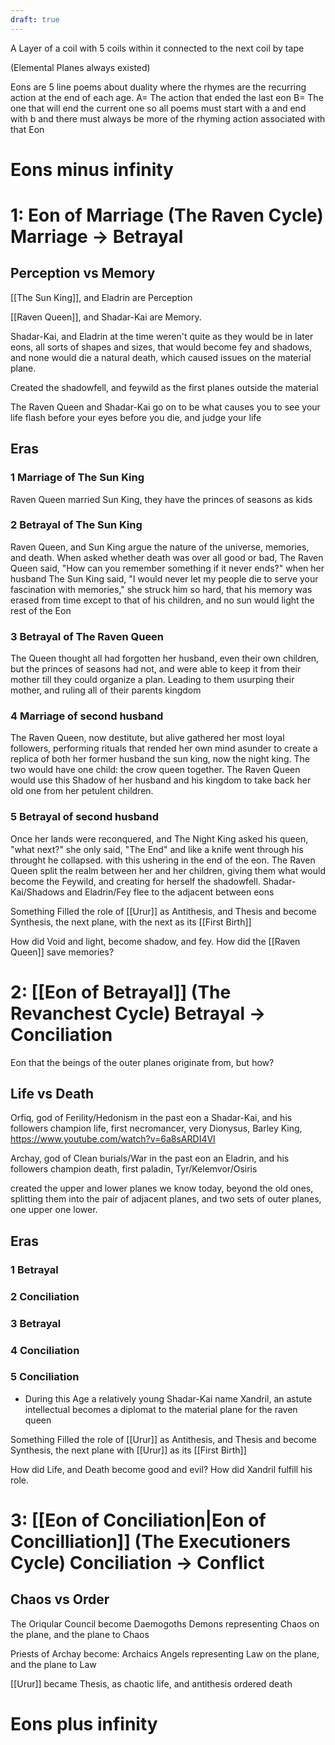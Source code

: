 ```yaml
---
draft: true
---
```

A Layer of a coil with 5 coils within it connected to the next coil by tape

(Elemental Planes always existed)

Eons are 5 line poems about duality where the rhymes are the recurring action at the end of each age. 
A= The action that ended the last eon
B= The one that will end the current one
so all poems must start with a and end with b
and there must always be more of the rhyming action associated with that Eon

# Eons minus infinity
# 1: Eon of Marriage (The Raven Cycle) Marriage -> Betrayal

## Perception vs Memory
[[The Sun King]], and Eladrin are Perception

[[Raven Queen]], and Shadar-Kai are Memory. 



Shadar-Kai, and Eladrin at the time weren't quite as they would be in later eons, all sorts of shapes and sizes, that would become fey and shadows, and none would die a natural death, which caused issues on the material plane.

Created the shadowfell, and feywild as the first planes outside the material

The Raven Queen and Shadar-Kai go on to be what causes you to see your life flash before your eyes before you die, and judge your life
## Eras
### 1 Marriage of The Sun King

Raven Queen married Sun King, they have the princes of seasons as kids
### 2 Betrayal of The Sun King

Raven Queen, and Sun King argue the nature of the universe, memories, and death. When asked whether death was over all good or bad, The Raven Queen said, "How can you remember something if it never ends?" when her husband The Sun King said, "I would never let my people die to serve your fascination with memories," she struck him so hard, that his memory was erased from time except to that of his children, and no sun would light the rest of the Eon
### 3 Betrayal of The Raven Queen
The Queen thought all had forgotten her husband, even their own children, but the princes of seasons had not, and were able to keep it from their mother till they could organize a plan. Leading to them usurping their mother, and ruling all of their parents kingdom
### 4 Marriage of second husband

The Raven Queen, now destitute, but alive gathered her most loyal followers, performing rituals that rended her own mind asunder to create a replica of both her former husband the sun king, now the night king. The two would have one child: the crow queen together. The Raven Queen would use this Shadow of her husband and his kingdom to take back her old one from her petulent children.
### 5 Betrayal of second husband

Once her lands were reconquered, and The Night King asked his queen, "what next?" she only said, "The End" and like a knife went through his throught he collapsed. with this ushering in the end of the eon. The Raven Queen split the realm between her and her children, giving them what would become the Feywild, and creating for herself the shadowfell. Shadar-Kai/Shadows and Eladrin/Fey flee to the adjacent between eons

Something Filled the role of [[Urur]] as Antithesis, and Thesis and become Synthesis, the next plane, with the next as its [[First Birth]]

How did Void and light, become shadow, and fey. How did the [[Raven Queen]] save memories?
# 2: [[Eon  of Betrayal]] (The Revanchest Cycle) Betrayal -> Conciliation


Eon that the beings of the outer planes originate from, but how?
## Life vs Death

Orfiq, god of Ferility/Hedonism in the past eon a Shadar-Kai, and his followers champion life, first necromancer, very Dionysus, Barley King, https://www.youtube.com/watch?v=6a8sARDI4VI 

Archay, god of Clean burials/War in the past eon an Eladrin, and his followers champion death, first paladin, Tyr/Kelemvor/Osiris

created the upper and lower planes we know today, beyond the old ones, splitting them into the pair of adjacent planes, and two sets of outer planes, one upper one lower.

## Eras
### 1 Betrayal

### 2 Conciliation

### 3 Betrayal

### 4 Conciliation

### 5 Conciliation
- During this Age a relatively young Shadar-Kai name Xandril, an astute intellectual becomes a diplomat to the material plane for the raven queen

Something Filled the role of [[Urur]] as Antithesis, and Thesis and become Synthesis, the next plane with [[Urur]] as its [[First Birth]]

How did Life, and Death become good and evil? How did Xandril fulfill his role.
# 3: [[Eon of Conciliation|Eon of Concilliation]] (The Executioners Cycle) Conciliation -> Conflict
## Chaos vs Order

The Oriqular Council become Daemogoths  Demons representing Chaos on the plane, and the plane to Chaos

Priests of Archay become:  Archaics Angels representing Law on the plane, and the plane to Law

[[Urur]] became Thesis, as chaotic life, and antithesis ordered death

# Eons plus infinity
